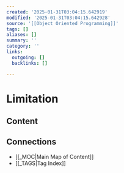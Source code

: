 ```yaml
---
created: '2025-01-31T03:04:15.642919'
modified: '2025-01-31T03:04:15.642928'
source: '[[Object Oriented Programming]]'
tags: []
aliases: []
summary: ''
category: ''
links:
  outgoing: []
  backlinks: []

---
```


# Limitation

## Content


## Connections
- [[_MOC|Main Map of Content]]
- [[_TAGS|Tag Index]]
